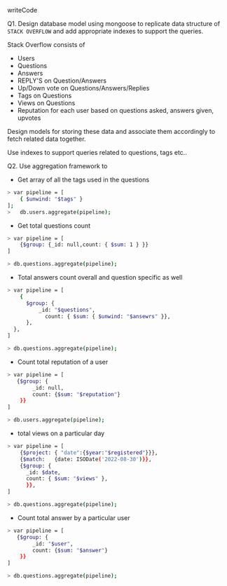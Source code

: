 writeCode

Q1. Design database model using mongoose to replicate data structure of `STACK OVERFLOW` and add appropriate indexes to support the queries.

Stack Overflow consists of

- Users
- Questions
- Answers
- REPLY'S on Question/Answers
- Up/Down vote on Questions/Answers/Replies
- Tags on Questions
- Views on Questions
- Reputation for each user based on questions asked, answers given, upvotes

Design models for storing these data and associate them accordingly to fetch related data together.

Use indexes to support queries related to questions, tags etc..

Q2. Use aggregation framework to

- Get array of all the tags used in the questions

```sh
> var pipeline = [
    { $unwind: "$tags" }
];
>   db.users.aggregate(pipeline);
```

- Get total questions count

```sh
> var pipeline = [
    {$group: {_id: null,count: { $sum: 1 } }}
]

> db.questions.aggregate(pipeline);
```

- Total answers count overall and question specific as well

```sh
> var pipeline = [
    {
      $group: {
          _id: "$questions",
            count: { $sum: { $unwind: "$ansewrs" }},
      },
  },
]

> db.questions.aggregate(pipeline);
```

- Count total reputation of a user

```sh
> var pipeline = [
   {$group: {
        _id: null,
        count: {$sum: "$reputation"}
    }}
]

> db.users.aggregate(pipeline);
```

- total views on a particular day

```sh
> var pipeline = [
    {$project: { "date":{$year:"$registered"}}},
    {$match:   {date: ISODate('2022-08-30')}},
    {$group: {
      _id: $date,
      count: { $sum: "$views" },
      }},
]

> db.questions.aggregate(pipeline);
```

- Count total answer by a particular user

```sh
> var pipeline = [
   {$group: {
        _id: "$user",
        count: {$sum: "$answer"}
    }}
]

> db.questions.aggregate(pipeline);
```
